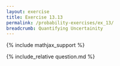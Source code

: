 ```yaml
---
layout: exercise
title: Exercise 13.13
permalink: /probability-exercises/ex_13/
breadcrumb: Quantifying Uncertainity
---
```


{% include mathjax_support %}

<div><i class="arrow-up loader" data-chapter="probability-exercises" data-exercise="ex_13" data-rating="0"></i></div>
{% include_relative question.md %}
